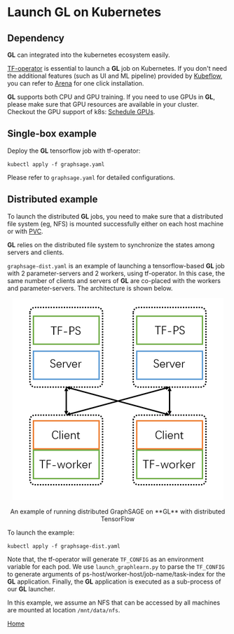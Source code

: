 # Launch **GL** on Kubernetes

## Dependency

**GL** can integrated into the kubernetes ecosystem easily.

[TF-operator](https://github.com/kubeflow/tf-operator) is essential to launch a **GL** job on Kubernetes. If you don't need the additional features (such as UI and ML pipeline) provided by [Kubeflow](https://www.kubeflow.org/), you can refer to [Arena](https://github.com/kubeflow/arena/blob/master/docs/installation/INSTALL_FROM_BINARY.md) for one click installation.

**GL** supports both CPU and GPU training. If you need to use GPUs in **GL**, please make sure that GPU resources are available in your cluster. Checkout the GPU support of k8s: [Schedule GPUs](https://kubernetes.io/docs/tasks/manage-gpus/scheduling-gpus/).


## Single-box example

Deploy the **GL** tensorflow job with tf-operator:

```
kubectl apply -f graphsage.yaml
```

Please refer to `graphsage.yaml` for detailed configurations.

## Distributed example

To launch the distributed **GL** jobs, you need to make sure that a distributed file system (eg, NFS) is mounted successfully either on each host machine or with [PVC](https://kubernetes.io/docs/concepts/storage/persistent-volumes/#persistentvolumeclaims).

**GL** relies on the distributed file system to synchronize the states among servers and clients.

`graphsage-dist.yaml` is an example of launching a tensorflow-based **GL** job with 2 parameter-servers and 2 workers, using tf-operator. In this case, the same number of clients and servers of **GL** are co-placed with the workers and parameter-servers. The architecture is shown below.

<p align=center>
<img src="images/dist-graphsage.png"/>
<p align=center> An example of running distributed GraphSAGE on **GL** with distributed TensorFlow </p>
</p>

To launch the example:

```
kubectl apply -f graphsage-dist.yaml
```

Note that, the tf-operator will generate `TF_CONFIG` as an environment variable for each pod. We use `launch_graphlearn.py` to parse the `TF_CONFIG` to generate arguments of ps-host/worker-host/job-name/task-index for the **GL** application. Finally, the **GL** application is executed as a sub-process of our **GL** launcher.

In this example, we assume an NFS that can be accessed by all machines are mounted at location `/mnt/data/nfs`.

[Home](../README.md)
